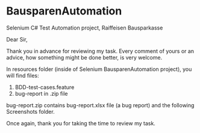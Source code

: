# BausparenAutomation
Selenium C# Test Automation project, Raiffeisen Bausparkasse

Dear Sir,

Thank you in advance for reviewing my task.
Every comment of yours or an advice, how something might be done better, is very welcome.

In resources folder (inside of Selenium BausparenAutomation project), you will find files: 
1) BDD-test-cases.feature
2) bug-report in .zip file

bug-report.zip contains bug-report.xlsx file (a bug report) and the following Screenshots folder.

Once again, thank you for taking the time to review my task.